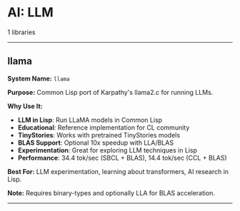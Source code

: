 # AI: LLM

1 libraries

---

## llama

**System Name:** `llama`

**Purpose:** Common Lisp port of Karpathy's llama2.c for running LLMs.

**Why Use It:**
- **LLM in Lisp**: Run LLaMA models in Common Lisp
- **Educational**: Reference implementation for CL community
- **TinyStories**: Works with pretrained TinyStories models
- **BLAS Support**: Optional 10x speedup with LLA/BLAS
- **Experimentation**: Great for exploring LLM techniques in Lisp
- **Performance**: 34.4 tok/sec (SBCL + BLAS), 14.4 tok/sec (CCL + BLAS)

**Best For:** LLM experimentation, learning about transformers, AI research in Lisp.

**Note:** Requires binary-types and optionally LLA for BLAS acceleration.

---


